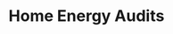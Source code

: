 ---
title: Home Energy Audits
menu:
  main:
    parent: For Homeowners
seo:
  page_title:
  meta_description:
  featured_image: /uploads/home-attic-inspection-1.jpg
  featured_image_alt:
service_type: homeowners
content_blocks:
  - _bookshop_name: hero-two-column
    heading: Home Energy Audits
    body: >-
      Empower your home with knowledge and efficiency through our Home Energy Audits. Understand your consumption, spot wastage, and embark on a greener, cost-effective journey.
    image:
      image_url: /uploads/home-attic-inspection-1.jpg
      image_alt: 
    button:
      button_url: /request-quote/
      button_text: Schedule A Demo
      open_in_new_tab: false
  - _bookshop_name: media-text
    heading: Unlocking a Greener Home Future
    body: >-
      Your home is a sanctuary, a place of comfort and joy. But do you know how energy flows within its walls? With our Home Energy Audits, we illuminate the hidden intricacies of your household's energy consumption. Our comprehensive assessments pinpoint areas of wastage, inefficiencies, and potential savings. Whether it's optimizing heating during winter, improving cooling in the summer, or leveraging sustainable technologies, our audit sets the foundation for a home that's both environmentally friendly and economically sound. Take the first step towards a sustainable home future with us.
    image:
      image_url: /uploads/home-energy-audit-3.jpg
      image_alt: Trees with sunshine shining through branches
    decorative_image: 
      enabled: true
    button:
      button_url:
      button_text:
      open_in_new_tab: false
    background_color: gray
    text_column_position: right
  - _bookshop_name: testimonials-slider
    heading: Words From Our Clients
    body: "Discover the experiences of those who've partnered with us. Here's what our valued clients have to say about our sustainable solutions."
    testimonials: 
      - body: "Since implementing Essentia into our operations, we've seen a staggering 30% reduction in our energy costs. Not only does this boost our bottom line, but it also positions our boutique as an eco-conscious leader in the community. The peace of mind and economic benefits are truly invaluable."
        image: /uploads/jenna-1.jpg
        name: Jenna M.
        title: Boutique Store Owner
      - body: "At first, I was skeptical about how much Essentia's real-time monitoring could benefit us. But within months, it became clear. We became empowered to make eco-friendly choices, reducing both our bills and our carbon footprint. Every homeowner should give it a try!"
        image: /uploads/carl-1.jpg
        name: Carl R.
        title: Homeowner
      - body: "Our company was on the brink of a major shift towards sustainable practices. The journey seemed daunting, but then we found Essentia. With their user-friendly analytics and knowledgeable support, we transformed our operations with ease and confidence."
        image: /uploads/amelia-1.jpg
        name: Amelia T.
        title: CEO of GreenLeaf Industries
      - body: "Adopting Essentia's platform was one of the best decisions for our apartment complex. Not only did it highlight opportunities for energy savings, but it also strengthened our reputation as an eco-friendly residence. Our tenants appreciate our commitment, and so does the environment."
        image: /uploads/leonard-1.jpg
        name: Leonard S.
        title: Apartment Complex Manager
      - body: "When I first heard of Essentia, I was intrigued by its promise. Now, having used it for nearly a year, it's exceeded all my expectations. The platform is both intuitive and deeply insightful, and it's become my go-to recommendation for friends and family looking to embrace a sustainable lifestyle."
        image: /uploads/sarah-1.jpg
        name: Sarah N.
        title: Sustainable Living Enthusiast
      - body: "In the tech industry, efficiency is everything. Thanks to Essentia, we've applied that same ethos to our energy consumption. Our carbon footprint has decreased significantly, our operational costs have plummeted, and our team feels proud of the conscious decisions we make every day."
        image: /uploads/miguel-1.jpg
        name: Miguel V.
        title: Operations Manager at TechFlow Corp.
    background_color: black
  - _bookshop_name: numbers
    heading: Driving Sustainable Businesses Forward
    numbers:
      - heading: 10+ Years in Business
        body: >-
          Empowering businesses and homeowners with sustainable energy solutions
          since 2013.
      - heading: 150,000+ Customers
        body: >-
          A growing community of eco-conscious individuals and businesses
          trusting Essentia.
      - heading: 27% Energy Saved
        body: >-
          Helping our users significantly reduce their carbon footprint and
          energy bills.
      - heading: $4.2 Million Saved
        body: >-
          Translated energy savings into substantial financial benefits for our
          community.
    background_color: gray
  - _bookshop_name: double-cta
    cta_left:
      heading: Shape the Future of Energy with Us
      body: >-
        At Essentia, we believe in the power of innovation and collaboration.
        Join a team of forward-thinkers, driven by the mission to revolutionize
        energy consumption and sustainability. If you're passionate about making
        a difference, we want you on board.
      button:
        enabled: true
        button_url: /careers/
        button_text: View Open Positions
        open_in_new_tab: false
    cta_right:
      heading: Strengthen Your Foundations with The Island Engineer
      body: >-
        Dive into engineering excellence with The Island Engineer for unparalleled soil testing and engineering solutions on the Southern Moreton Bay Islands. Let Ray Saunders and his team guide your project to success with precision and professionalism.
      button:
        enabled: true
        button_url: /request-quote/
        button_text: Request a Quote
        open_in_new_tab: false
---
